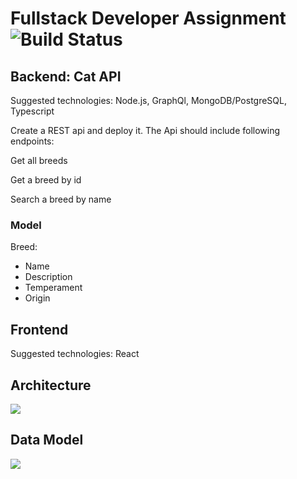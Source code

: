 # Fullstack Developer Assignment ![Build Status](https://travis-ci.com/Zeukkari/harkkaprojekti4.svg?branch=master)

## Backend: Cat API

Suggested technologies: Node.js, GraphQl, MongoDB/PostgreSQL, Typescript

Create a REST api and deploy it. The Api should include following endpoints:

Get all breeds

Get a breed by id

Search a breed by name

### Model

Breed:

- Name
- Description
- Temperament
- Origin

## Frontend

Suggested technologies: React



## Architecture

![](http://www.plantuml.com/plantuml/proxy?src=https://raw.githubusercontent.com/Zeukkari/harkkaprojekti4/master/arch.puml)

## Data Model

![](http://www.plantuml.com/plantuml/proxy?src=https://raw.githubusercontent.com/Zeukkari/harkkaprojekti4/master/database.puml)
